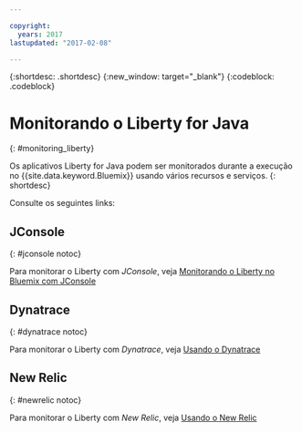 ```yaml
---

copyright:
  years: 2017
lastupdated: "2017-02-08"

---
```


{:shortdesc: .shortdesc}
{:new_window: target="_blank"}
{:codeblock: .codeblock}

# Monitorando o Liberty for Java
{: #monitoring_liberty}

Os aplicativos Liberty for Java podem ser monitorados durante a execução no {{site.data.keyword.Bluemix}} usando vários recursos e serviços.
{: shortdesc}

Consulte os seguintes links:

## JConsole
{: #jconsole notoc}

Para monitorar o Liberty com *JConsole*, veja [Monitorando o Liberty no Bluemix com JConsole](jconsole.html)

## Dynatrace
{: #dynatrace notoc}

Para monitorar o Liberty com *Dynatrace*, veja [Usando o Dynatrace](dynatrace.html)

## New Relic
{: #newrelic notoc}

Para monitorar o Liberty com *New Relic*, veja [Usando o New Relic](newRelic.html)

